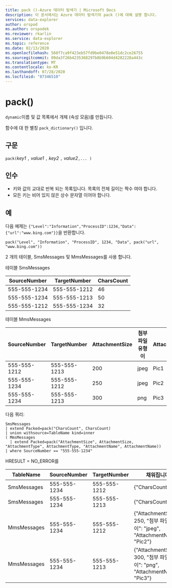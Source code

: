 ```yaml
---
title: pack ()-Azure 데이터 탐색기 | Microsoft Docs
description: 이 문서에서는 Azure 데이터 탐색기의 pack ()에 대해 설명 합니다.
services: data-explorer
author: orspod
ms.author: orspodek
ms.reviewer: rkarlin
ms.service: data-explorer
ms.topic: reference
ms.date: 02/13/2020
ms.openlocfilehash: 560f7ca9f423eb57fd9be0478e0e51dc2ce26755
ms.sourcegitcommit: 09da3f26b4235368297b8b9b604d4282228a443c
ms.translationtype: MT
ms.contentlocale: ko-KR
ms.lasthandoff: 07/28/2020
ms.locfileid: "87346510"
---
```

# <a name="pack"></a>pack()

`dynamic`이름 및 값 목록에서 개체 (속성 모음)를 만듭니다.

함수에 대 한 별칭 `pack_dictionary()` 입니다.

## <a name="syntax"></a>구문

`pack(`*key1* `,` *value1* `,` *key2* `,` *value2*`,... )`

## <a name="arguments"></a>인수

* 키와 값의 교대로 반복 되는 목록입니다. 목록의 전체 길이는 짝수 여야 합니다.
* 모든 키는 비어 있지 않은 상수 문자열 이어야 합니다.

## <a name="examples"></a>예

다음 예제는 `{"Level":"Information","ProcessID":1234,"Data":{"url":"www.bing.com"}}`을 반환합니다.

```kusto
pack("Level", "Information", "ProcessID", 1234, "Data", pack("url", "www.bing.com"))
```

2 개의 테이블, SmsMessages 및 MmsMessages를 사용 합니다.

테이블 SmsMessages 

|SourceNumber |TargetNumber| CharsCount
|---|---|---
|555-555-1234 |555-555-1212 | 46 
|555-555-1234 |555-555-1213 | 50 
|555-555-1212 |555-555-1234 | 32 

테이블 MmsMessages 

|SourceNumber |TargetNumber| AttachmentSize | 첨부 파일 유형이 | AttachmentName
|---|---|---|---|---
|555-555-1212 |555-555-1213 | 200 | jpeg | Pic1
|555-555-1234 |555-555-1212 | 250 | jpeg | Pic2
|555-555-1234 |555-555-1213 | 300 | png | Pic3

다음 쿼리:
```kusto
SmsMessages 
| extend Packed=pack("CharsCount", CharsCount) 
| union withsource=TableName kind=inner 
( MmsMessages 
  | extend Packed=pack("AttachmentSize", AttachmentSize, "AttachmentType", AttachmentType, "AttachmentName", AttachmentName))
| where SourceNumber == "555-555-1234"
``` 

HRESULT = NO_ERROR를

|TableName |SourceNumber |TargetNumber | 채워집니다
|---|---|---|---
|SmsMessages|555-555-1234 |555-555-1212 | {"CharsCount": 46}
|SmsMessages|555-555-1234 |555-555-1213 | {"CharsCount": 50}
|MmsMessages|555-555-1234 |555-555-1212 | {"AttachmentSize": 250, "첨부 파일 유형이": "jpeg", "AttachmentName": "Pic2"}
|MmsMessages|555-555-1234 |555-555-1213 | {"AttachmentSize": 300, "첨부 파일 유형이": "png", "AttachmentName": "Pic3"}
